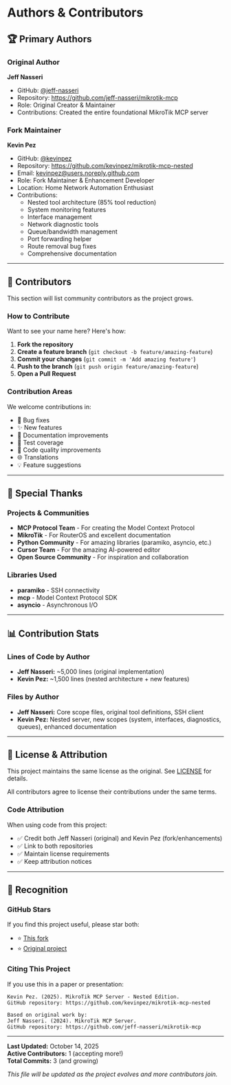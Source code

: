 # Authors & Contributors

## 🏆 Primary Authors

### Original Author

**Jeff Nasseri**
- GitHub: [@jeff-nasseri](https://github.com/jeff-nasseri)
- Repository: https://github.com/jeff-nasseri/mikrotik-mcp
- Role: Original Creator & Maintainer
- Contributions: Created the entire foundational MikroTik MCP server

### Fork Maintainer

**Kevin Pez**
- GitHub: [@kevinpez](https://github.com/kevinpez)
- Repository: https://github.com/kevinpez/mikrotik-mcp-nested
- Email: kevinpez@users.noreply.github.com
- Role: Fork Maintainer & Enhancement Developer
- Location: Home Network Automation Enthusiast
- Contributions:
  - Nested tool architecture (85% tool reduction)
  - System monitoring features
  - Interface management
  - Network diagnostic tools
  - Queue/bandwidth management
  - Port forwarding helper
  - Route removal bug fixes
  - Comprehensive documentation

---

## 🤝 Contributors

This section will list community contributors as the project grows.

### How to Contribute

Want to see your name here? Here's how:

1. **Fork the repository**
2. **Create a feature branch** (`git checkout -b feature/amazing-feature`)
3. **Commit your changes** (`git commit -m 'Add amazing feature'`)
4. **Push to the branch** (`git push origin feature/amazing-feature`)
5. **Open a Pull Request**

### Contribution Areas

We welcome contributions in:
- 🐛 Bug fixes
- ✨ New features
- 📝 Documentation improvements
- 🧪 Test coverage
- 🎨 Code quality improvements
- 🌐 Translations
- 💡 Feature suggestions

---

## 🙏 Special Thanks

### Projects & Communities

- **MCP Protocol Team** - For creating the Model Context Protocol
- **MikroTik** - For RouterOS and excellent documentation
- **Python Community** - For amazing libraries (paramiko, asyncio, etc.)
- **Cursor Team** - For the amazing AI-powered editor
- **Open Source Community** - For inspiration and collaboration

### Libraries Used

- **paramiko** - SSH connectivity
- **mcp** - Model Context Protocol SDK
- **asyncio** - Asynchronous I/O

---

## 📊 Contribution Stats

### Lines of Code by Author

- **Jeff Nasseri:** ~5,000 lines (original implementation)
- **Kevin Pez:** ~1,500 lines (nested architecture + new features)

### Files by Author

- **Jeff Nasseri:** Core scope files, original tool definitions, SSH client
- **Kevin Pez:** Nested server, new scopes (system, interfaces, diagnostics, queues), enhanced documentation

---

## 📜 License & Attribution

This project maintains the same license as the original. See [LICENSE](LICENSE) for details.

All contributors agree to license their contributions under the same terms.

### Code Attribution

When using code from this project:
- ✅ Credit both Jeff Nasseri (original) and Kevin Pez (fork/enhancements)
- ✅ Link to both repositories
- ✅ Maintain license requirements
- ✅ Keep attribution notices

---

## 🌟 Recognition

### GitHub Stars
If you find this project useful, please star both:
- ⭐ [This fork](https://github.com/kevinpez/mikrotik-mcp-nested)
- ⭐ [Original project](https://github.com/jeff-nasseri/mikrotik-mcp)

### Citing This Project

If you use this in a paper or presentation:

```
Kevin Pez. (2025). MikroTik MCP Server - Nested Edition.
GitHub repository: https://github.com/kevinpez/mikrotik-mcp-nested

Based on original work by:
Jeff Nasseri. (2024). MikroTik MCP Server.
GitHub repository: https://github.com/jeff-nasseri/mikrotik-mcp
```

---

**Last Updated:** October 14, 2025  
**Active Contributors:** 1 (accepting more!)  
**Total Commits:** 3 (and growing)

*This file will be updated as the project evolves and more contributors join.*
